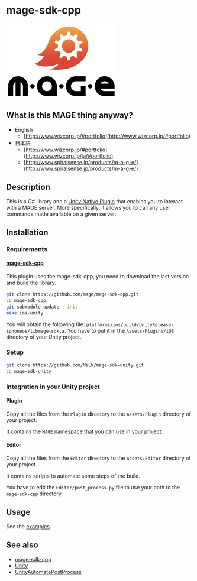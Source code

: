 mage-sdk-cpp
============

![MAGE Logo](./img/logo.jpg)

What is this MAGE thing anyway?
-------------------------------

- English
	- [http://www.wizcorp.jp/#portfolio](http://www.wizcorp.jp/#portfolio)
- 日本語
	- [http://www.wizcorp.jp/#portfolio](http://www.wizcorp.jp/ja/#portfolio)
	- [http://www.spiralsense.jp/products/m-a-g-e/](http://www.spiralsense.jp/products/m-a-g-e/)

Description
------------

This is a C# library and a [Unity Native Plugin](http://docs.unity3d.com/Manual/Plugins.html)
that enables you to interact with a MAGE server.
More specifically, it allows you to call any user commands made available on a given server.

Installation
-------------

### Requirements

#### [mage-sdk-cpp](https://github.com/mage/mage-sdk-cpp)

This plugin uses the mage-sdk-cpp, you need to download the last version and build the library.

```bash
git clone https://github.com/mage/mage-sdk-cpp.git
cd mage-sdk-cpp
git submodule update --init
make ios-unity
```

You will obtain the following file: `platforms/ios/build/UnityRelease-iphoneos/libmage-sdk.a`.
You have to put it in the `Assets/Plugins/iOS` directory of your Unity project.

### Setup

```bash
git clone https://github.com/MiLk/mage-sdk-unity.git
cd mage-sdk-unity
```

### Integration in your Unity project

#### Plugin

Copy all the files from the `Plugin` directory to the `Assets/Plugin` directory of your project.

It contains the `MAGE` namespace that you can use in your project.

#### Editor

Copy all the files from the `Editor` directory to the `Assets/Editor` directory of your project.

It contains scripts to automate some steps of the build.

You have to edit the `Editor/post_process.py` file to use your path to the `mage-sdk-cpp` directory.

Usage
-----

See the [examples](./examples).


See also
---------

- [mage-sdk-cpp](https://github.com/mage/mage-sdk-cpp)
- [Unity](http://unity3d.com/)
- [UnityAutomatePostProcess](https://github.com/tuo/UnityAutomatePostProcess)

